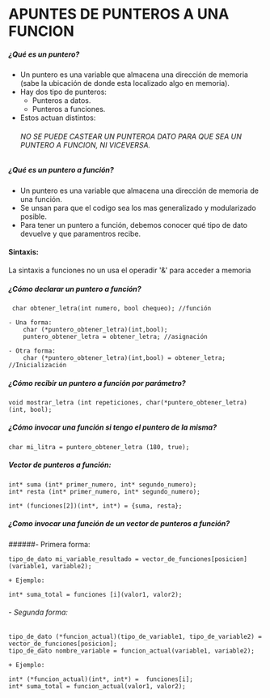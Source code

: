 # APUNTES DE PUNTEROS A UNA FUNCION

##### ¿Qué es un puntero?

* Un puntero es una variable que almacena una dirección de memoria (sabe la ubicación de donde esta localizado algo en memoria).
* Hay dos tipo de punteros:
    - Punteros a datos.
    - Punteros a funciones.
* Estos actuan distintos:
    ###### NO SE PUEDE CASTEAR UN PUNTEROA DATO PARA QUE SEA UN PUNTERO A FUNCION, NI VICEVERSA.

##### ¿Qué es un puntero a función?

* Un puntero es una variable que almacena una dirección de memoria de una función.
* Se unsan para que el codigo sea los mas generalizado y modularizado posible.
* Para tener un puntero a función, debemos conocer qué tipo de dato devuelve y que paramentros recibe.

#### Sintaxis:

La sintaxis a funciones no un usa el operadir '&' para acceder a memoria
 
##### ¿Cómo declarar un puntero a función?

     char obtener_letra(int numero, bool chequeo); //función
    
    - Una forma:
        char (*puntero_obtener_letra)(int,bool);
        puntero_obtener_letra = obtener_letra; //asignación
    
    - Otra forma:
        char (*puntero_obtener_letra)(int,bool) = obtener_letra; //Inicialización

##### ¿Cómo recibir un puntero a función por parámetro?

    void mostrar_letra (int repeticiones, char(*puntero_obtener_letra)(int, bool);

##### ¿Cómo invocar una función si tengo el puntero de la misma?

    char mi_litra = puntero_obtener_letra (180, true);

##### Vector de punteros a función:

    int* suma (int* primer_numero, int* segundo_numero);
    int* resta (int* primer_numero, int* segundo_numero);

    int* (funciones[2])(int*, int*) = {suma, resta};

##### ¿Como invocar una función de un vector de punteros a función?

######- Primera forma:
    
    tipo_de_dato mi_variable_resultado = vector_de_funciones[posicion](variable1, variable2);
   
    + Ejemplo:

    int* suma_total = funciones [i](valor1, valor2);

###### - Segunda forma:

    tipo_de_dato (*funcion_actual)(tipo_de_variable1, tipo_de_variable2) = vector_de_funciones[posicion];
    tipo_de_dato nombre_variable = funcion_actual(variable1, variable2);

    + Ejemplo:

    int* (*funcion_actual)(int*, int*) =  funciones[i];
    int* suma_total = funcion_actual(valor1, valor2);

